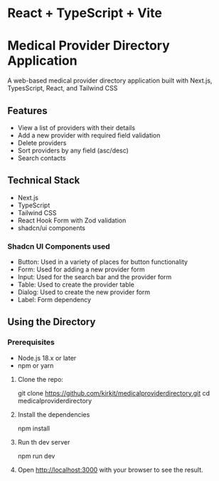 # React + TypeScript + Vite
# Medical Provider Directory Application

A web-based medical provider directory application built with Next.js, TypesScript, React, and Tailwind CSS

## Features
- View a list of providers with their details
- Add a new provider with required field validation
- Delete providers
- Sort providers by any field (asc/desc)
- Search contacts

## Technical Stack
- Next.js
- TypeScript
- Tailwind CSS
- React Hook Form with Zod validation
- shadcn/ui components

### Shadcn UI Components used
- Button: Used in a variety of places for button functionality
- Form: Used for adding a new provider form
- Input: Used for the search bar and the provider form
- Table: Used to create the provider table
- Dialog: Used to create the new provider form
- Label: Form dependency

## Using the Directory

### Prerequisites
- Node.js 18.x or later
- npm or yarn

1. Clone the repo:


    git clone https://github.com/kirkit/medicalproviderdirectory.git
    cd medicalproviderdirectory
   
2. Install the dependencies


    npm install

3. Run th dev server


    npm run dev

4. Open [http://localhost:3000](http://localhost:3000) with your browser to see the result.


